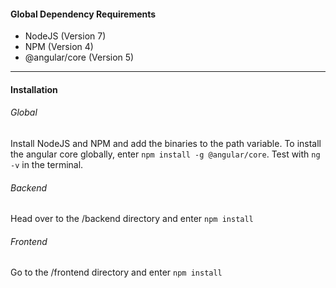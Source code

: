 #### Global Dependency Requirements

- NodeJS (Version 7)
- NPM (Version 4)
- @angular/core (Version 5)

---
#### Installation

###### Global
Install NodeJS and NPM and add the binaries to the path variable.
To install the angular core globally, enter `npm install -g @angular/core`. Test with `ng -v` in the terminal.

###### Backend
Head over to the /backend directory and enter `npm install`

###### Frontend
Go to the /frontend directory and enter `npm install`
